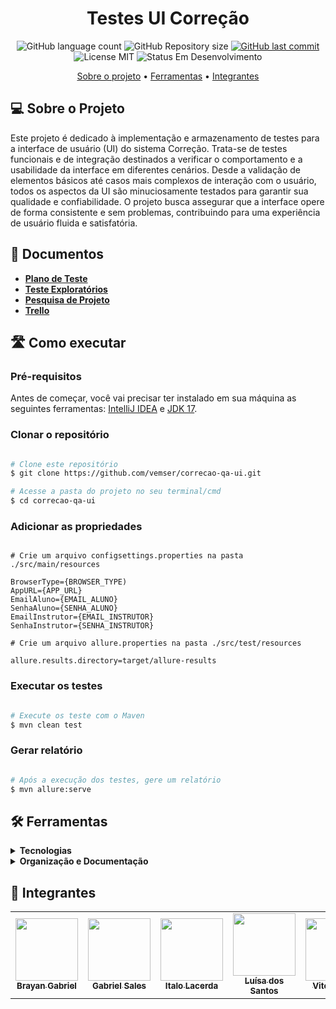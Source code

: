 <h1 align="center"> 
Testes UI Correção
</h1>

<p align="center">
  <img alt="GitHub language count" src="https://img.shields.io/github/languages/count/vemser/correcao-qa-ui?color=%2304D361">

  <img alt="GitHub Repository size" src="https://img.shields.io/github/repo-size/vemser/correcao-qa-ui">
  
  <a href="https://github.com/vemser/correcao-qa-web/commits/main">
    <img alt="GitHub last commit" src="https://img.shields.io/github/last-commit/vemser/correcao-qa-ui">
  </a>
  
  <img alt="License MIT" src="https://img.shields.io/badge/license-MIT-brightgreen">

  <img alt="Status Em Desenvolvimento" src="https://img.shields.io/badge/status-em%20desenvolvimento-green">
</p>

<p align="center">
  <a href="#-sobre-o-projeto">Sobre o projeto</a> •
  <a href="#-ferramentas">Ferramentas</a> •
  <a href="#-integrantes">Integrantes</a>
</p>

## 💻 Sobre o Projeto

Este projeto é dedicado à implementação e armazenamento de testes para a interface de usuário (UI) do sistema Correção. Trata-se de testes funcionais e de integração destinados a verificar o comportamento e a usabilidade da interface em diferentes cenários. Desde a validação de elementos básicos até casos mais complexos de interação com o usuário, todos os aspectos da UI são minuciosamente testados para garantir sua qualidade e confiabilidade. O projeto busca assegurar que a interface opere de forma consistente e sem problemas, contribuindo para uma experiência de usuário fluida e satisfatória.

## 📑 Documentos

- **[Plano de Teste](https://docs.google.com/document/d/1SxLgyNhLnXAYeXYCTrsq6NWP6tMdFnrjHGIxlEaN9G4/edit)**
- **[Teste Exploratórios](https://docs.google.com/document/d/1SKQBuc9KmqkJDnJjGq9zEj3r1nSP5qJZxXwKIN-kibs/edit)**
- **[Pesquisa de Projeto](https://docs.google.com/forms/d/1_6oCTheYJjrXvQU1D5m4M7oordWl4G608pYQvKzt2mA/edit#responses)**
- **[Trello](https://trello.com/b/pPZydmbX/vem-ser-corre%C3%A7%C3%A3o)**

## 🛣️ Como executar

### Pré-requisitos

Antes de começar, você vai precisar ter instalado em sua máquina as seguintes ferramentas: [IntelliJ IDEA](https://www.jetbrains.com/idea/) e [JDK 17](https://www.oracle.com/java/technologies/downloads/).


### Clonar o repositório

```bash

# Clone este repositório
$ git clone https://github.com/vemser/correcao-qa-ui.git

# Acesse a pasta do projeto no seu terminal/cmd
$ cd correcao-qa-ui

```

### Adicionar as propriedades

```properties

# Crie um arquivo configsettings.properties na pasta ./src/main/resources

BrowserType={BROWSER_TYPE)
AppURL={APP_URL}
EmailAluno={EMAIL_ALUNO}
SenhaAluno={SENHA_ALUNO}
EmailInstrutor={EMAIL_INSTRUTOR}
SenhaInstrutor={SENHA_INSTRUTOR}

```

```properties
# Crie um arquivo allure.properties na pasta ./src/test/resources

allure.results.directory=target/allure-results

```

### Executar os testes

```bash

# Execute os teste com o Maven
$ mvn clean test

```

### Gerar relatório

```bash

# Após a execução dos testes, gere um relatório
$ mvn allure:serve

```

## 🛠 Ferramentas

<details>
  <summary><b>Tecnologias</b></summary>
  
  - **[Selenium](https://www.selenium.dev/)**
  - **[JUnit5](https://junit.org/junit5/)**
  - **[Docker](https://www.docker.com/)**
  - **[Jenkins](https://www.jenkins.io/)**
  - **[Allure Report](https://allurereport.org/)**
  - **[IntelliJ IDEA](https://www.jetbrains.com/idea/)**
  - **[JDK 17](https://www.oracle.com/java/technologies/downloads/)**

</details>

<details>
  <summary><b>Organização e Documentação</b></summary>
  
  - **[Google Docs](https://docs.google.com/)**
  - **[Trello](https://trello.com/)**
  - **[Discord](https://discord.com/)**
  
</details>

## 👥 Integrantes

<table>
  <tr>
    <td align="center">
      <a href="https://github.com/brayanbenet">
        <img src="https://avatars.githubusercontent.com/u/63371569?v=4" width="100px"/><br>
        <sub>
          <b>Brayan Gabriel</b>
        </sub>
      </a>
    </td>
    <td align="center">
      <a href="https://github.com/gabrielvendas">
        <img src="https://avatars.githubusercontent.com/u/115078106?s=400&u=5d4b1146a08b63a3c82e11417f096dda0087c1ac&v=4" width="100px"/><br>
        <sub>
          <b>Gabriel Sales</b>
        </sub>
      </a>
    </td>
    <td align="center">
      <a href="https://github.com/ItaloLacerda">
        <img src="https://avatars.githubusercontent.com/u/99690658?v=4" width="100px;" /><br>
        <sub>
          <b>Italo Lacerda</b>
        </sub>
      </a>
    </td>
    <td align="center">
      <a href="https://github.com/Luh-Santos">
      <img src="https://avatars.githubusercontent.com/u/79276231?v=4" width="100px;" /><br>
        <sub>
          <b>Luísa dos Santos</b>
        </sub>
      </a>
    </td>
    <td align="center">
      <a href="https://github.com/VitorColombo">
      <img src="https://avatars.githubusercontent.com/u/110260819?v=4" width="100px;" /><br>
        <sub>
          <b>Vitor Nunes</b>
        </sub>
      </a>
    </td>
  </tr>
</table>
<br/>

